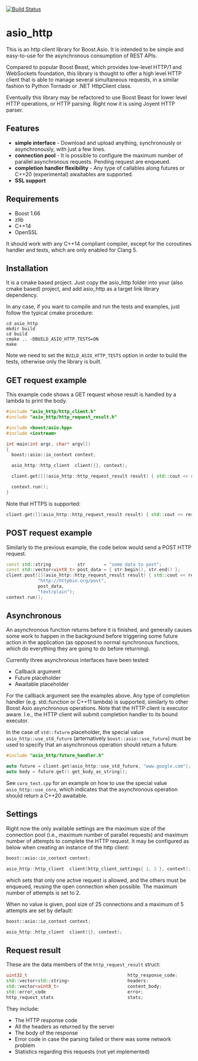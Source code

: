 [![Build Status](https://travis-ci.org/juliobg/asio_http.svg?branch=master)](https://travis-ci.org/juliobg/asio_http)

asio_http
=========

This is an http client library for Boost.Asio. It is intended to be simple and easy-to-use for the asynchronous consumption of REST APIs.

Compared to popular Boost Beast, which provides low-level HTTP/1 and WebSockets foundation, this library is thought to offer a high level HTTP client that is able to manage several simultaneous requests, in a similar fashion to Python Tornado or .NET HttpClient class.

Eventually this library may be refactored to use Boost Beast for lower level HTTP operations, or HTTP parsing. Right now it is using Joyent HTTP parser.

Features
--------
* **simple interface** - Download and upload anything, synchronously or asynchronously, with just a few lines.
* **connection pool** - It is possible to configure the maximum number of parallel asynchronous requests. Pending request are enqueued.
* **completion handler flexibility** - Any type of callables along futures or C++20 (experimental) awaitables are supported.
* **SSL support**

Requirements
------------
* Boost 1.66
* zlib
* C++14
* OpenSSL

It should work with any C++14 compliant compiler, except for the coroutines handler and tests, which are only enabled for Clang 5.

Installation
------------
It is a cmake based project. Just copy the asio_http folder into your (also cmake based) project, and add asio_http as a target link library dependency.

In any case, if you want to compile and run the tests and examples, just follow the typical cmake procedure:

```
cd asio_http
mkdir build
cd build
cmake .. -DBUILD_ASIO_HTTP_TESTS=ON
make
```

Note we need to set the `BUILD_ASIO_HTTP_TESTS` option in order to build the tests, otherwise only the library is built.

GET request example
-------------------

This example code shows a GET request whose result is handled by a lambda to print the body.

```c++
#include "asio_http/http_client.h"
#include "asio_http/http_request_result.h"

#include <boost/asio.hpp>
#include <iostream>

int main(int argc, char* argv[])
{
  boost::asio::io_context context;

  asio_http::http_client  client({}, context);

  client.get([](asio_http::http_request_result result) { std::cout << result.get_body_as_string(); }, "www.google.com");

  context.run();
}
```

Note that HTTPS is supported:

```c++
client.get([](asio_http::http_request_result result) { std::cout << result.get_body_as_string(); }, "https://duckduckgo.com");

```

POST request example
--------------------

Similarly to the previous example, the code below would send a POST HTTP request.

```c++
const std::string          str       = "some data to post";
const std::vector<uint8_t> post_data = { str.begin(), str.end() };
client.post([](asio_http::http_request_result result) { std::cout << result.get_body_as_string(); },
            "http://httpbin.org/post",
            post_data,
            "text/plain");
context.run();
```

Asynchronous
------------
An asynchronous function returns before it is finished, and generally causes some work to happen in the background before triggering some future action in the application (as opposed to normal synchronous functions, which do everything they are going to do before returning).

Currently three asynchronous interfaces have been tested:
* Callback argument
* Future placeholder
* Awaitable placeholder

For the callback argument see the examples above. Any type of completion handler (e.g. std::function or C++11 lambda) is supported, similarly to other Boost Asio asynchronous operations. Note that the HTTP client is executor aware. I.e., the HTTP client will submit completion handler to its bound executor.

In the case of `std::future` placeholder, the special value `asio_http::use_std_future` (arternatively `boost::asio::use_future`) must be used to specify that an asynchronous operation should return a future.

```c++
#include "asio_http/future_handler.h"

auto future = client.get(asio_http::use_std_future, "www.google.com");
auto body = future.get().get_body_as_string();
```

See `coro_test.cpp` for an example on how to use the special value `asio_http::use_coro`, which indicates that the asynchronous operation should return a C++20 awaitable.

Settings
--------

Right now the only available settings are the maximum size of the connection pool (i.e., maximum number of parallel requests) and maximum number of attempts to complete the HTTP request. It may be configured as below when creating an instance of the http client:


```c++
boost::asio::io_context context;

asio_http::http_client  client(http_client_settings{ 1, 2 }, context);
```

which sets that only one active request is allowed, and the others must be enqueued, reusing the open connection when possible. The maximum number of attempts is set to 2.

When no value is given, pool size of 25 connections and a maximum of 5 attempts are set by default:

```c++
boost::asio::io_context context;

asio_http::http_client  client({}, context);
```

Request result
--------------

These are the data members of the `http_request_result` struct:

```c++
uint32_t                                      http_response_code;
std::vector<std::string>                      headers;
std::vector<uint8_t>                          content_body;
std::error_code                               error;
http_request_stats                            stats;
```

They include:
* The HTTP response code
* All the headers as returned by the server
* The body of the response
* Error code in case the parsing failed or there was some network problem
* Statistics regarding this requests (not yet implemented)
